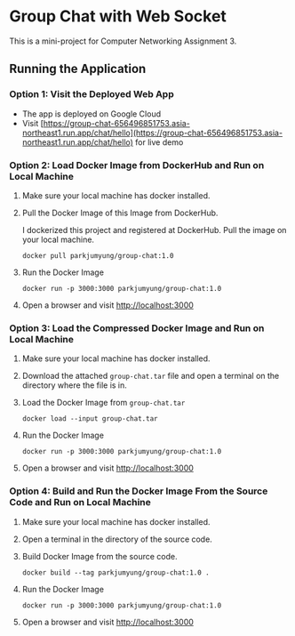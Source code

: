 # Group Chat with Web Socket

This is a mini-project for Computer Networking Assignment 3.

## Running the Application

### Option 1: Visit the Deployed Web App

- The app is deployed on Google Cloud
- Visit [https://group-chat-656496851753.asia-northeast1.run.app/chat/hello](https://group-chat-656496851753.asia-northeast1.run.app/chat/hello) for live demo

### Option 2: Load Docker Image from DockerHub and Run on Local Machine

1. Make sure your local machine has docker installed.
2. Pull the Docker Image of this Image from DockerHub.

   I dockerized this project and registered at DockerHub. Pull the image on your local machine.

   `docker pull parkjumyung/group-chat:1.0`

3. Run the Docker Image

   `docker run -p 3000:3000 parkjumyung/group-chat:1.0`

4. Open a browser and visit [http://localhost:3000](http://localhost:3000/)

### Option 3: Load the Compressed Docker Image and Run on Local Machine

1. Make sure your local machine has docker installed.
2. Download the attached `group-chat.tar` file and open a terminal on the directory where the file is in.
3. Load the Docker Image from `group-chat.tar`

   `docker load --input group-chat.tar`

4. Run the Docker Image

   `docker run -p 3000:3000 parkjumyung/group-chat:1.0`

5. Open a browser and visit [http://localhost:3000](http://localhost:3000/)

### Option 4: Build and Run the Docker Image From the Source Code and Run on Local Machine

1. Make sure your local machine has docker installed.
2. Open a terminal in the directory of the source code.
3. Build Docker Image from the source code.

   `docker build --tag parkjumyung/group-chat:1.0 .`

4. Run the Docker Image

   `docker run -p 3000:3000 parkjumyung/group-chat:1.0`

5. Open a browser and visit [http://localhost:3000](http://localhost:3000/)
